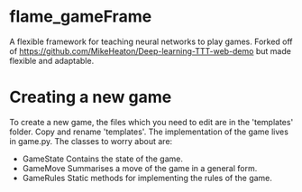 # flame_gameFrame
A flexible framework for teaching neural networks to play games. Forked off of
https://github.com/MikeHeaton/Deep-learning-TTT-web-demo but made flexible and adaptable.

# Creating a new game
To create a new game, the files which you need to edit are in the 'templates' folder.
Copy and rename 'templates'.
The implementation of the game lives in game.py. The classes to worry about are:

* GameState
  Contains the state of the game.
* GameMove
  Summarises a move of the game in a general form.
* GameRules
  Static methods for implementing the rules of the game.

